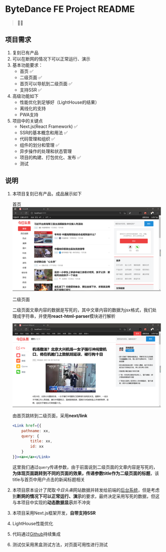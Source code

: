 # ByteDance FE Project README

> 👨‍💻

## 项目需求

1. 复刻已有产品
2. 可以在断网的情况下可以正常运行、演示
3. 基本功能要求：
    - 首页 ✅
    - 二级页面 ✅
    - 首页可以导航到二级页面 ✅
    - 支持SSR ✅
4. 高级功能如下
    - 性能优化到足够好（LightHouse的结果）
    - 离线化的支持
    - PWA支持
5. 项目中的关键点
    - Next.js(React Framework) ✅
    - SSR的基本概念和用法 ✅
    - 代码管理和组织 ✅
    - 组件的划分和管理 ✅
    - 异步操作的处理和状态管理
    - 项目的构建、打包优化、发布 ✅
    - 测试

## 说明

1. 本项目复刻已有产品，成品展示如下

    首页
    ![首页](README.assets/image-index.png)

    二级页面

    二级页面文章内容的数据是写死的，其中文章内容的数据为jsx格式，我们处理成字符串，并使用**react-html-parser**模块进行解析

    ![二级页面](README.assets/image-page2.png)

    由首页跳转到二级页面，采用**next/link**

    ```jsx
    <Link href={{
        pathname: xx,
        query: {
            title: xx,
            id: xx
        }
    }}><a></a></Link>
    ```

    这里我们通过`query`传递参数，由于前面说到二级页面的文章内容是写死的，**为体现页面跳转到不同的页面的效果，传递参数title作为二级页面的标题**，该title与首页中用户点击的新闻标题相关

2. 本项目原本设计了爬取*今日头条*网站数据并转发给前端的[后台系统](../lesson-3-homework/Spider/server.js)，但是考虑到**断网的情况下可以正常运行、演示**的要求，最终决定采用写死的数据，但这与本项目中实现的**动态数据显示**并不冲突

3. 本项目采用Next.js框架开发，**自带支持SSR**

4. LightHouse性能优化

5. 代码通过[Github](https://github.com/Laffery/ByteDance-Frontend)持续集成

6. 测试仅采用黑盒测试方法，对页面可用性进行测试
